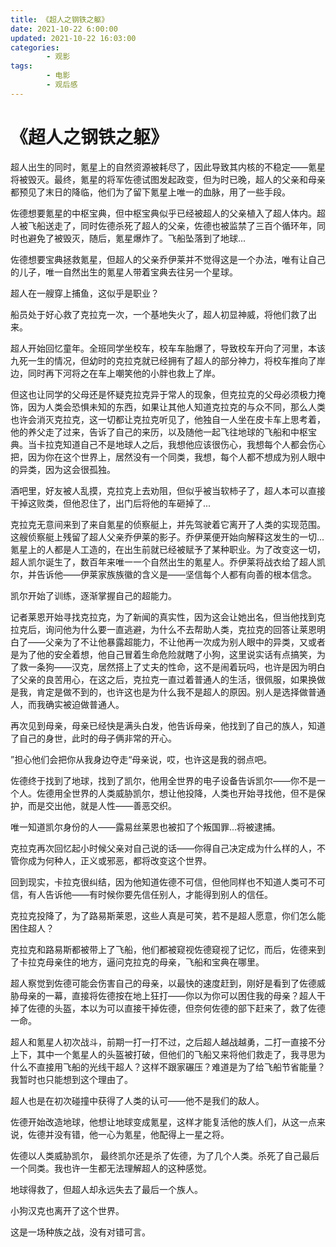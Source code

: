 ```yaml
---
title: 《超人之钢铁之躯》
date: 2021-10-22 6:00:00
updated: 2021-10-22 16:03:00
categories:
        - 观影
tags:
        - 电影
        - 观后感
---
```


# 《超人之钢铁之躯》

超人出生的同时，氪星上的自然资源被耗尽了，因此导致其内核的不稳定——氪星将被毁灭。最终，氪星的将军佐德试图发起政变，但为时已晚，超人的父亲和母亲都预见了末日的降临，他们为了留下氪星上唯一的血脉，用了一些手段。

佐德想要氪星的中枢宝典，但中枢宝典似乎已经被超人的父亲植入了超人体内。超人被飞船送走了，同时佐德杀死了超人的父亲，佐德也被监禁了三百个循环年，同时也避免了被毁灭，随后，氪星爆炸了。飞船坠落到了地球...

佐德想要宝典拯救氪星，但超人的父亲乔伊莱并不觉得这是一个办法，唯有让自己的儿子，唯一自然出生的氪星人带着宝典去往另一个星球。

超人在一艘穿上捕鱼，这似乎是职业？

船员处于好心救了克拉克一次，一个基地失火了，超人初显神威，将他们救了出来。

超人开始回忆童年。全班同学坐校车，校车车胎爆了，导致校车开向了河里，本该九死一生的情况，但幼时的克拉克就已经拥有了超人的部分神力，将校车推向了岸边，同时再下河将之在车上嘲笑他的小胖也救上了岸。

但这也让同学的父母还是怀疑克拉克异于常人的现象，但克拉克的父母必须极力掩饰，因为人类会恐惧未知的东西，如果让其他人知道克拉克的与众不同，那么人类也许会消灭克拉克，这一切都让克拉克听见了，他独自一人坐在皮卡车上思考着，他的养父走了过来，告诉了自己的来历，以及随他一起飞往地球的飞船和中枢宝典。当卡拉克知道自己不是地球人之后，我想他应该很伤心，我想每个人都会伤心把，因为你在这个世界上，居然没有一个同类，我想，每个人都不想成为别人眼中的异类，因为这会很孤独。

酒吧里，好友被人乱摸，克拉克上去劝阻，但似乎被当软柿子了，超人本可以直接干掉这败类，但他忍住了，出门后将他的车砸掉了...

克拉克无意间来到了来自氪星的侦察艇上，并先驾驶着它离开了人类的实现范围。这艘侦察艇上残留了超人父亲乔伊莱的影子。乔伊莱便开始向解释这发生的一切...氪星上的人都是人工造的，在出生前就已经被赋予了某种职业。为了改变这一切，超人凯尔诞生了，数百年来唯一一个自然出生的氪星人。乔伊莱将战衣给了超人凯尔，并告诉他——伊莱家族族徽的含义是——坚信每个人都有向善的根本信念。

凯尔开始了训练，逐渐掌握自己的超能力。

记者莱恩开始寻找克拉克，为了新闻的真实性，因为这会让她出名，但当他找到克拉克后，询问他为什么要一直逃避，为什么不去帮助人类，克拉克的回答让莱恩明白了——父亲为了不让他暴露超能力，不让他再一次成为别人眼中的异类，又或者是为了他的安全着想，他自己冒着生命危险就瞎了小狗，这里说实话有点搞笑，为了救一条狗——汉克，居然搭上了丈夫的性命，这不是闹着玩吗，也许是因为明白了父亲的良苦用心，在这之后，克拉克一直过着普通人的生活，很佩服，如果换做是我，肯定是做不到的，也许这也是为什么我不是超人的原因。别人是选择做普通人，而我确实被迫做普通人。

再次见到母亲，母亲已经快是满头白发，他告诉母亲，他找到了自己的族人，知道了自己的身世，此时的母子俩非常的开心。

”担心他们会把你从我身边夺走“母亲说，哎，也许这是我的弱点吧。

佐德终于找到了地球，找到了凯尔，他用全世界的电子设备告诉凯尔——你不是一个人。佐德用全世界的人类威胁凯尔，想让他投降，人类也开始寻找他，但不是保护，而是交出他，就是人性——善恶交织。

唯一知道凯尔身份的人——露易丝莱恩也被扣了个叛国罪...将被逮捕。

克拉克再次回忆起小时候父亲对自己说的话——你得自己决定成为什么样的人，不管你成为何种人，正义或邪恶，都将改变这个世界。

回到现实，卡拉克很纠结，因为他知道佐德不可信，但他同样也不知道人类可不可信，有人告诉他——有时候你要先信任别人，才能得到别人的信任。

克拉克投降了，为了路易斯莱恩，这些人真是可笑，若不是超人愿意，你们怎么能困住超人？

克拉克和路易斯都被带上了飞船，他们都被窥视佐德窥视了记忆，而后，佐德来到了卡拉克母亲住的地方，逼问克拉克的母亲，飞船和宝典在哪里。

超人察觉到佐德可能会伤害自己的母亲，以最快的速度赶到，刚好是看到了佐德威胁母亲的一幕，直接将佐德按在地上狂打——你以为你可以困住我的母亲？超人干掉了佐德的头盔，本以为可以直接干掉佐德，但奈何佐德的部下赶来了，救了佐德一命。

超人和氪星人初次战斗，前期一打一打不过，之后超人越战越勇，二打一直接不分上下，其中一个氪星人的头盔被打破，但他们的飞船又来将他们救走了，我寻思为什么不直接用飞船的光线干超人？这样不跟家碾压？难道是为了给飞船节省能量？我暂时也只能想到这个理由了。

超人也是在初次碰撞中获得了人类的认可——他不是我们的敌人。

佐德开始改造地球，他想让地球变成氪星，这样才能复活他的族人们，从这一点来说，佐德并没有错，他一心为氪星，他配得上一星之将。

佐德以人类威胁凯尔， 最终凯尔还是杀了佐德，为了几个人类。杀死了自己最后一个同类。我也许一生都无法理解超人的这种感觉。

地球得救了，但超人却永远失去了最后一个族人。

小狗汉克也离开了这个世界。

这是一场种族之战，没有对错可言。
